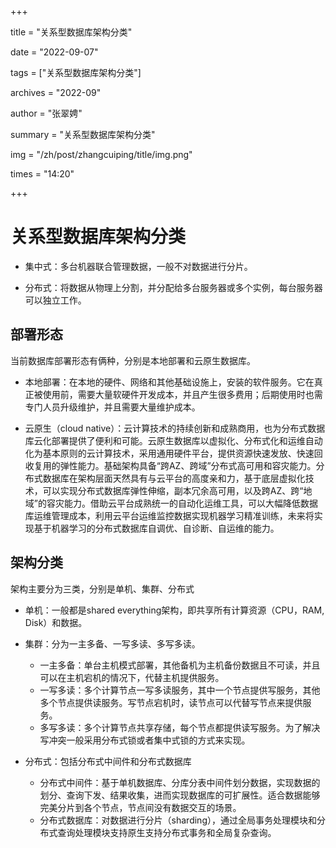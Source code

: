 +++

title = "关系型数据库架构分类" 

date = "2022-09-07" 

tags = ["关系型数据库架构分类"] 

archives = "2022-09" 

author = "张翠娉" 

summary = "关系型数据库架构分类"

img = "/zh/post/zhangcuiping/title/img.png" 

times = "14:20"

+++

# 关系型数据库架构分类

- 集中式：多台机器联合管理数据，一般不对数据进行分片。

- 分布式：将数据从物理上分割，并分配给多台服务器或多个实例，每台服务器可以独立工作。

## 部署形态

当前数据库部署形态有俩种，分别是本地部署和云原生数据库。

- 本地部署：在本地的硬件、网络和其他基础设施上，安装的软件服务。它在真正被使用前，需要大量软硬件开发成本，并且产生很多费用；后期使用时也需专门人员升级维护，并且需要大量维护成本。

- 云原生（cloud native）：云计算技术的持续创新和成熟商用，也为分布式数据库云化部署提供了便利和可能。云原生数据库以虚拟化、分布式化和运维自动化为基本原则的云计算技术，采用通用硬件平台，提供资源快速发放、快速回收复用的弹性能力。基础架构具备“跨AZ、跨域”分布式高可用和容灾能力。分布式数据库在架构层面天然具有与云平台的高度亲和力，基于底层虚拟化技术，可以实现分布式数据库弹性伸缩，副本冗余高可用，以及跨AZ、跨“地域”的容灾能力。借助云平台成熟统一的自动化运维工具，可以大幅降低数据库运维管理成本，利用云平台运维监控数据实现机器学习精准训练，未来将实现基于机器学习的分布式数据库自调优、自诊断、自运维的能力。

## 架构分类

架构主要分为三类，分别是单机、集群、分布式

- 单机：一般都是shared everything架构，即共享所有计算资源（CPU，RAM, Disk）和数据。

- 集群：分为一主多备、一写多读、多写多读。
  - 一主多备：单台主机模式部署，其他备机为主机备份数据且不可读，并且可以在主机宕机的情况下，代替主机提供服务。
  - 一写多读：多个计算节点一写多读服务，其中一个节点提供写服务，其他多个节点提供读服务。写节点宕机时，读节点可以代替写节点来提供服务。
  - 多写多读：多个计算节点共享存储，每个节点都提供读写服务。为了解决写冲突一般采用分布式锁或者集中式锁的方式来实现。

- 分布式：包括分布式中间件和分布式数据库
  + 分布式中间件：基于单机数据库、分库分表中间件划分数据，实现数据的划分、查询下发、结果收集，进而实现数据库的可扩展性。适合数据能够完美分片到各个节点，节点间没有数据交互的场景。
  + 分布式数据库：对数据进行分片（sharding），通过全局事务处理模块和分布式查询处理模块支持原生支持分布式事务和全局复杂查询。